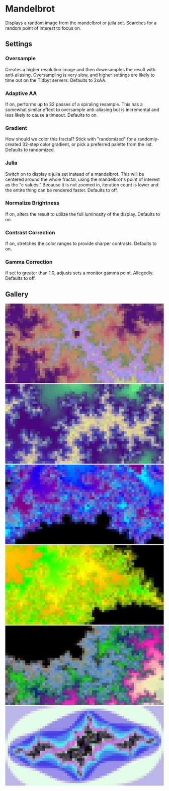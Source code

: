 # Mandelbrot
Displays a random image from the mandelbrot or julia set.
Searches for a random point of interest to focus on.

## Settings

### Oversample
Creates a higher resolution image and then downsamples the result with anti-aliasing. 
Oversampling is very slow, and higher settings are likely to time out on the
Tidbyt servers. Defaults to 2xAA.

### Adaptive AA
If on, performs up to 32 passes of a spiraling resample. This has a somewhat similar effect
to oversample anti-aliasing but is incremental and less likely to cause a timeout.
Defaults to on.

### Gradient
How should we color this fractal? Stick with "randomized" for a randomly-created 
32-step color gradient, or pick a preferred palette from the list. Defaults to
randomized.

### Julia
Switch on to display a julia set instead of a mandelbrot. This will be 
centered around the whole fractal, using the mandelbrot's
point of interest as the "c values." Because it is not zoomed in, iteration
count is lower and the entire thing can be rendered faster. Defaults to off.

### Normalize Brightness
If on, alters the result to utilize the full luminosity of the display.
Defaults to on.

### Contrast Correction
If on, stretches the color ranges to provide sharper contrasts. Defaults 
to on.

### Gamma Correction
If set to greater than 1.0, adjusts sets a monitor gamma point. Allegedly.
Defaults to off.

## Gallery
![M1](screenshots/m1.gif)
![M2](screenshots/m2.gif)
![M3](screenshots/m3.gif)
![M4](screenshots/m4.gif)
![M5](screenshots/m5.gif)
![M6](screenshots/m6.gif)

